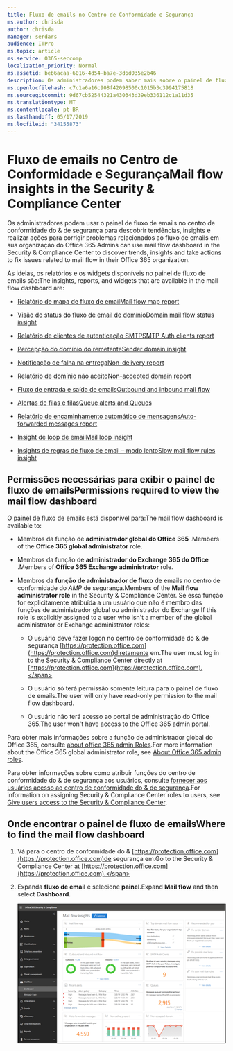 ```yaml
---
title: Fluxo de emails no Centro de Conformidade e Segurança
ms.author: chrisda
author: chrisda
manager: serdars
audience: ITPro
ms.topic: article
ms.service: O365-seccomp
localization_priority: Normal
ms.assetid: beb6acaa-6016-4d54-ba7e-3d6d035e2b46
description: Os administradores podem saber mais sobre o painel de fluxo de emails no centro de conformidade do & de segurança.
ms.openlocfilehash: c7c1a6a16c908f42098500c1015b3c3994175818
ms.sourcegitcommit: 9d67cb52544321a430343d39eb336112c1a11d35
ms.translationtype: MT
ms.contentlocale: pt-BR
ms.lasthandoff: 05/17/2019
ms.locfileid: "34155873"
---
```

# <a name="mail-flow-insights-in-the-security--compliance-center"></a><span data-ttu-id="f4d21-103">Fluxo de emails no Centro de Conformidade e Segurança</span><span class="sxs-lookup"><span data-stu-id="f4d21-103">Mail flow insights in the Security & Compliance Center</span></span>

<span data-ttu-id="f4d21-104">Os administradores podem usar o painel de fluxo de emails no centro de conformidade do & de segurança para descobrir tendências, insights e realizar ações para corrigir problemas relacionados ao fluxo de emails em sua organização do Office 365.</span><span class="sxs-lookup"><span data-stu-id="f4d21-104">Admins can use mail flow dashboard in the Security & Compliance Center to discover trends, insights and take actions to fix issues related to mail flow in their Office 365 organization.</span></span>

<span data-ttu-id="f4d21-105">As ideias, os relatórios e os widgets disponíveis no painel de fluxo de emails são:</span><span class="sxs-lookup"><span data-stu-id="f4d21-105">The insights, reports, and widgets that are available in the mail flow dashboard are:</span></span>

- [<span data-ttu-id="f4d21-106">Relatório de mapa de fluxo de email</span><span class="sxs-lookup"><span data-stu-id="f4d21-106">Mail flow map report</span></span>](mfi-mail-flow-map-report.md)

- [<span data-ttu-id="f4d21-107">Visão do status do fluxo de email de domínio</span><span class="sxs-lookup"><span data-stu-id="f4d21-107">Domain mail flow status insight</span></span>](mfi-domain-mail-flow-status-insight.md)

- [<span data-ttu-id="f4d21-108">Relatório de clientes de autenticação SMTP</span><span class="sxs-lookup"><span data-stu-id="f4d21-108">SMTP Auth clients report</span></span>](mfi-smtp-auth-clients-report.md)

- [<span data-ttu-id="f4d21-109">Percepção do domínio do remetente</span><span class="sxs-lookup"><span data-stu-id="f4d21-109">Sender domain insight</span></span>](mfi-sender-domain-insight.md)

- [<span data-ttu-id="f4d21-110">Notificação de falha na entrega</span><span class="sxs-lookup"><span data-stu-id="f4d21-110">Non-delivery report</span></span>](mfi-non-delivery-report.md)

- [<span data-ttu-id="f4d21-111">Relatório de domínio não aceito</span><span class="sxs-lookup"><span data-stu-id="f4d21-111">Non-accepted domain report</span></span>](mfi-non-accepted-domain-report.md)

- [<span data-ttu-id="f4d21-112">Fluxo de entrada e saída de emails</span><span class="sxs-lookup"><span data-stu-id="f4d21-112">Outbound and inbound mail flow</span></span>](mfi-outbound-and-inbound-mail-flow.md)

- [<span data-ttu-id="f4d21-113">Alertas de filas e filas</span><span class="sxs-lookup"><span data-stu-id="f4d21-113">Queue alerts and Queues</span></span>](mfi-queue-alerts-and-queues.md)

- [<span data-ttu-id="f4d21-114">Relatório de encaminhamento automático de mensagens</span><span class="sxs-lookup"><span data-stu-id="f4d21-114">Auto-forwarded messages report</span></span>](mfi-auto-forwarded-messages-report.md)

- [<span data-ttu-id="f4d21-115">Insight de loop de email</span><span class="sxs-lookup"><span data-stu-id="f4d21-115">Mail loop insight</span></span>](mfi-mail-loop-insight.md)

- [<span data-ttu-id="f4d21-116">Insights de regras de fluxo de email – modo lento</span><span class="sxs-lookup"><span data-stu-id="f4d21-116">Slow mail flow rules insight</span></span>](mfi-slow-mail-flow-rules-insight.md)

## <a name="permissions-required-to-view-the-mail-flow-dashboard"></a><span data-ttu-id="f4d21-117">Permissões necessárias para exibir o painel de fluxo de emails</span><span class="sxs-lookup"><span data-stu-id="f4d21-117">Permissions required to view the mail flow dashboard</span></span>

<span data-ttu-id="f4d21-118">O painel de fluxo de emails está disponível para:</span><span class="sxs-lookup"><span data-stu-id="f4d21-118">The mail flow dashboard is available to:</span></span>

- <span data-ttu-id="f4d21-119">Membros da função de **administrador global do Office 365** .</span><span class="sxs-lookup"><span data-stu-id="f4d21-119">Members of the **Office 365 global administrator** role.</span></span>

- <span data-ttu-id="f4d21-120">Membros da função de **administrador do Exchange 365 do Office** .</span><span class="sxs-lookup"><span data-stu-id="f4d21-120">Members of **Office 365 Exchange administrator** role.</span></span>

- <span data-ttu-id="f4d21-121">Membros da **função de administrador de fluxo** de emails no centro de conformidade do _AMP_ de segurança.</span><span class="sxs-lookup"><span data-stu-id="f4d21-121">Members of the **Mail flow administrator role** in the Security & Compliance Center.</span></span> <span data-ttu-id="f4d21-122">Se essa função for explicitamente atribuída a um usuário que não é membro das funções de administrador global ou administrador do Exchange:</span><span class="sxs-lookup"><span data-stu-id="f4d21-122">If this role is explicitly assigned to a user who isn't a member of the global administrator or Exchange administrator roles:</span></span>

  - <span data-ttu-id="f4d21-123">O usuário deve fazer logon no centro de conformidade do & de segurança [https://protection.office.com](https://protection.office.com)diretamente em.</span><span class="sxs-lookup"><span data-stu-id="f4d21-123">The user must log in to the Security & Compliance Center directly at [https://protection.office.com](https://protection.office.com).</span></span>

  - <span data-ttu-id="f4d21-124">O usuário só terá permissão somente leitura para o painel de fluxo de emails.</span><span class="sxs-lookup"><span data-stu-id="f4d21-124">The user will only have read-only permission to the mail flow dashboard.</span></span>

  - <span data-ttu-id="f4d21-125">O usuário não terá acesso ao portal de administração do Office 365.</span><span class="sxs-lookup"><span data-stu-id="f4d21-125">The user won't have access to the Office 365 admin portal.</span></span>

<span data-ttu-id="f4d21-126">Para obter mais informações sobre a função de administrador global do Office 365, consulte [about office 365 admin Roles](https://docs.microsoft.com/office365/admin/add-users/about-admin-roles).</span><span class="sxs-lookup"><span data-stu-id="f4d21-126">For more information about the Office 365 global administrator role, see [About Office 365 admin roles](https://docs.microsoft.com/office365/admin/add-users/about-admin-roles).</span></span>

<span data-ttu-id="f4d21-127">Para obter informações sobre como atribuir funções do centro de conformidade do & de segurança aos usuários, consulte [fornecer aos usuários acesso ao centro de conformidade do & de segurança](https://docs.microsoft.com/office365/securitycompliance/grant-access-to-the-security-and-compliance-center).</span><span class="sxs-lookup"><span data-stu-id="f4d21-127">For information on assigning Security & Compliance Center roles to users, see [Give users access to the Security & Compliance Center](https://docs.microsoft.com/office365/securitycompliance/grant-access-to-the-security-and-compliance-center).</span></span>

## <a name="where-to-find-the-mail-flow-dashboard"></a><span data-ttu-id="f4d21-128">Onde encontrar o painel de fluxo de emails</span><span class="sxs-lookup"><span data-stu-id="f4d21-128">Where to find the mail flow dashboard</span></span>

1. <span data-ttu-id="f4d21-129">Vá para o centro de conformidade do & [https://protection.office.com](https://protection.office.com)de segurança em.</span><span class="sxs-lookup"><span data-stu-id="f4d21-129">Go to the Security & Compliance Center at [https://protection.office.com](https://protection.office.com).</span></span>

2. <span data-ttu-id="f4d21-130">Expanda **fluxo de email** e selecione **painel**.</span><span class="sxs-lookup"><span data-stu-id="f4d21-130">Expand **Mail flow** and then select **Dashboard**.</span></span>

   ![O painel de fluxo de emails no centro de conformidade do & de segurança do Office 365](media/mail-flow-dashboard-v2.png)

